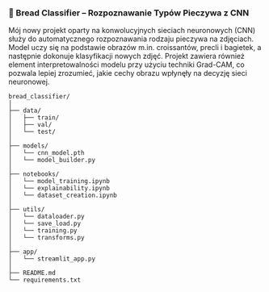 ### 🥐 Bread Classifier – Rozpoznawanie Typów Pieczywa z CNN

Mój nowy projekt oparty na konwolucyjnych sieciach neuronowych (CNN) służy do automatycznego rozpoznawania rodzaju pieczywa na zdjęciach. 
Model uczy się na podstawie obrazów m.in. croissantów, precli i bagietek, a następnie dokonuje klasyfikacji nowych zdjęć. 
Projekt zawiera również element interpretowalności modelu przy użyciu techniki Grad-CAM, co pozwala lepiej zrozumieć, jakie cechy obrazu wpłynęły na decyzję sieci neuronowej.



```
bread_classifier/
│
├── data/
│   ├── train/
│   ├── val/
│   └── test/
│
├── models/
│   └── cnn_model.pth
│   └── model_builder.py
│
├── notebooks/
│   └── model_training.ipynb
│   └── explainability.ipynb
│   └── dataset_creation.ipynb
│
├── utils/
│   └── dataloader.py
│   └── save_load.py
│   └── training.py
│   └── transforms.py
│
├── app/
│   └── streamlit_app.py
│
├── README.md
└── requirements.txt
```